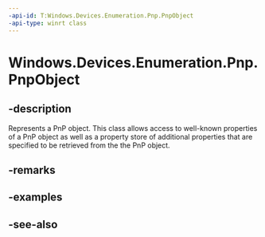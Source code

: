 ```yaml
---
-api-id: T:Windows.Devices.Enumeration.Pnp.PnpObject
-api-type: winrt class
---
```


<!-- Class syntax.
public class PnpObject : Windows.Devices.Enumeration.Pnp.IPnpObject
-->

# Windows.Devices.Enumeration.Pnp.PnpObject

## -description
Represents a PnP object. This class allows access to well-known properties of a PnP object as well as a property store of additional properties that are specified to be retrieved from the the PnP object.

## -remarks


## -examples

## -see-also